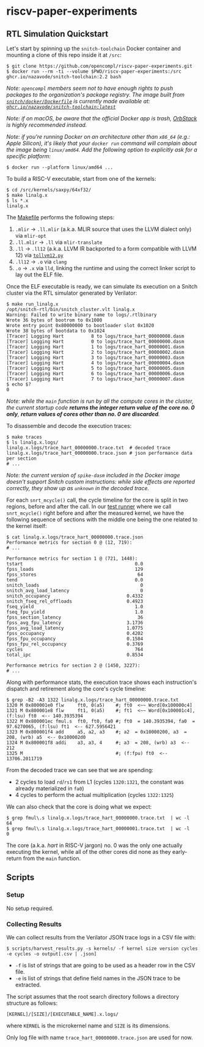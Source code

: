 # riscv-paper-experiments

## RTL Simulation Quickstart

Let's start by spinning up the `snitch-toolchain` Docker container and mounting
a clone of this repo inside it at `/src`:

```shell
$ git clone https://github.com/opencompl/riscv-paper-experiments.git
$ docker run --rm -ti --volume $PWD/riscv-paper-experiments:/src ghcr.io/nazavode/snitch-toolchain:2.2 bash
```

*Note: `opencompl` members seem not to have enough rights to push packages to the organization's
package registry. The image built from [`snitch/docker/Dockerfile`](snitch/docker/Dockerfile) is
currently made available at:
[`ghcr.io/nazavode/snitch-toolchain:latest`](https://github.com/users/nazavode/packages/container/package/snitch-toolchain)*

*Note: if on macOS, be aware that the official Docker app is trash, [OrbStack](https://orbstack.dev/)
is highly recommended instead.*

*Note: if you're running Docker on an architecture other than `x86_64` (e.g.: Apple Silicon),
it's likely that your `docker run` command will complain about the image being `linux/amd64`.
Add the following option to explicitly ask for a specific platform:*

```shell
$ docker run --platform linux/amd64 ...
```

To build a RISC-V executable, start from one of the kernels:

```shell
$ cd /src/kernels/saxpy/64xf32/
$ make linalg.x
$ ls *.x
linalg.x
```

The [Makefile](kernels/saxpy/64xf32/Makefile) performs the following steps:

1. `.mlir` -> `.ll.mlir` (a.k.a. MLIR source that uses the LLVM dialect only) via `mlir-opt`
2. `.ll.mlir` -> `.ll` via `mlir-translate`
3. `.ll` -> `.ll12` (a.k.a. LLVM IR backported to a form compatible with LLVM 12) via [`tollvm12.py`](snitch/tollvm12.py)
4. `.ll12` -> `.o` via `clang`
5. `.o` -> `.x` via `lld`, linking the runtime and using the correct linker script to lay out the ELF file.

Once the ELF executable is ready, we can simulate its execution on a Snitch
cluster via the RTL simulator generated by Verilator:

```shell
$ make run_linalg.x
/opt/snitch-rtl/bin/snitch_cluster.vlt linalg.x
Warning: Failed to write binary name to logs/.rtlbinary
Wrote 36 bytes of bootrom to 0x1000
Wrote entry point 0x80000000 to bootloader slot 0x1020
Wrote 38 bytes of bootdata to 0x1024
[Tracer] Logging Hart          8 to logs/trace_hart_00000008.dasm
[Tracer] Logging Hart          0 to logs/trace_hart_00000000.dasm
[Tracer] Logging Hart          1 to logs/trace_hart_00000001.dasm
[Tracer] Logging Hart          2 to logs/trace_hart_00000002.dasm
[Tracer] Logging Hart          3 to logs/trace_hart_00000003.dasm
[Tracer] Logging Hart          4 to logs/trace_hart_00000004.dasm
[Tracer] Logging Hart          5 to logs/trace_hart_00000005.dasm
[Tracer] Logging Hart          6 to logs/trace_hart_00000006.dasm
[Tracer] Logging Hart          7 to logs/trace_hart_00000007.dasm
$ echo $?
0
```

*Note: while the `main` function is run by all the compute cores in the cluster,
the current startup code **returns the integer return value of the core no. 0 only**,
**return values of cores other than no. 0 are discarded**.*

To disassemble and decode the execution traces:

```shell
$ make traces
$ ls linalg.x.logs/
linalg.x.logs/trace_hart_00000000.trace.txt  # decoded trace
linalg.x.logs/trace_hart_00000000.trace.json # json performance data per section 
# ...
```

*Note: the current version of `spike-dasm` included in the Docker image doesn't support
Snitch custom instructions: while side effects are reported correctly, they show up as
`unknown` in the decoded trace.*

For each `snrt_mcycle()` call, the cycle timeline for the core is split in two regions,
before and after the call. In our [test runner](kernels/saxpy/64xf32/main.c)
where we call `snrt_mcycle()` right before and after the measured kernel, we have the
following sequence of sections with the middle one being the one related to the kernel itself:

```shell
$ cat linalg.x.logs/trace_hart_00000000.trace.json
Performance metrics for section 0 @ (12, 719):
# ...

Performance metrics for section 1 @ (721, 1448):
tstart                                         0.0
fpss_loads                                     129
fpss_stores                                     64
tend                                           0.0
snitch_loads                                     0
snitch_avg_load_latency                          0
snitch_occupancy                            0.4332
snitch_fseq_rel_offloads                    0.4923
fseq_yield                                     1.0
fseq_fpu_yield                                 1.0
fpss_section_latency                            36
fpss_avg_fpu_latency                        3.1736
fpss_avg_load_latency                       1.0775
fpss_occupancy                              0.4202
fpss_fpu_occupancy                          0.1584
fpss_fpu_rel_occupancy                      0.3769
cycles                                         764
total_ipc                                   0.8534

Performance metrics for section 2 @ (1450, 3227):
# ...
```

Along with performance stats, the execution trace shows each instruction's
dispatch and retirement along the core's cycle timeline:

```shell
$ grep -B2 -A3 1322 linalg.x.logs/trace_hart_00000000.trace.txt
1320 M 0x800001e0 flw     ft0, 0(a5)    #; ft0  <~~ Word[0x100000c4]
1321 M 0x800001e8 flw     ft1, 0(a5)    #; ft1  <~~ Word[0x100001c4], (f:lsu) ft0  <-- 140.3935394
1322 M 0x800001ec fmul.s  ft0, ft0, fa0 #; ft0  = 140.3935394, fa0  = 97.6270065, (f:lsu) ft1  <-- 627.5956421
1323 M 0x800001f4 add     a5, a2, a3    #; a2  = 0x10000200, a3  = 208, (wrb) a5  <-- 0x100002d0
1324 M 0x800001f8 addi    a3, a3, 4     #; a3  = 208, (wrb) a3  <-- 212
1325 M                                  #; (f:fpu) ft0  <-- 13706.2011719

```

From the decoded trace we can see that we are spending:

* 2 cycles to load `rd`/`rs1` from L1 (cycles `1320:1321`,
  the constant was already materialized in `fa0`)
* 4 cycles to perform the actual multiplication (cycles `1322:1325`)

We can also check that the core is doing what we expect:

```shell
$ grep fmul\.s linalg.x.logs/trace_hart_00000000.trace.txt  | wc -l
64
$ grep fmul\.s linalg.x.logs/trace_hart_00000001.trace.txt  | wc -l
0
```

The core (a.k.a. *hart* in RISC-V jargon) no. 0 was the only one actually
executing the kernel, while all of the other cores did none as they early-return
from the `main` function.

## Scripts

### Setup

No setup required.

### Collecting Results

We can collect results from the Verilator JSON trace logs in a CSV file with:

```shell
$ scripts/harvest_results.py -s kernels/ -f kernel size version cycles -e cycles -o output[.csv | .json]
```

- `-f` is list of strings that are going to be used as a header row in the CSV file.
- `-e` is list of strings that define field names in the JSON trace to be extracted.

The script assumes that the root search directory follows a directory structure as follows:

`[KERNEL]/[SIZE]/[EXECUTABLE_NAME].x.logs/`

where `KERNEL` is the microkernel name and `SIZE` is its dimensions.

Only log file with name `trace_hart_00000000.trace.json` are used for now.

